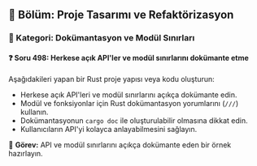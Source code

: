 ## 📘 Bölüm: Proje Tasarımı ve Refaktörizasyon  
### 🔹 Kategori: Dokümantasyon ve Modül Sınırları  
#### ❓ Soru 498: Herkese açık API'ler ve modül sınırlarını dokümante etme

Aşağıdakileri yapan bir Rust proje yapısı veya kodu oluşturun:

- Herkese açık API'leri ve modül sınırlarını açıkça dokümante edin.
- Modül ve fonksiyonlar için Rust dokümantasyon yorumlarını (`///`) kullanın.
- Dokümantasyonun `cargo doc` ile oluşturulabilir olmasına dikkat edin.
- Kullanıcıların API'yi kolayca anlayabilmesini sağlayın.

🔧 **Görev:** API ve modül sınırlarını açıkça dokümante eden bir örnek hazırlayın.

